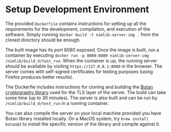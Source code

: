 # Setup Development Environment

The provided `Dockerfile` contains instructions for setting up all the requirements for the development, compilation, and execution of the software. Simply running `docker build -t nimlib-server-img .` from the cloned directory should be enough.

The built image has its port 8080 exposed. Once the image is built, run a container by executing `docker run -p 8080:8080 nimlib-server-img /nimlib/build_d/test_run`. When the container is up, the running server should be available by visiting `https://127.0.0.1:8080` in the browser. The server comes with self-signed certificates for testing purposes (using Firefox produces better results).

The Dockerfie includes instructions for cloning and building the [Botan cryptography library](https://botan.randombit.net/) used for the TLS layer of the server. The build can take some time (up to 30 minutes). The server is also built and can be run by `/nimlib/build_d/test_run` in a running container.

You can also compile the server on your local machine provided you have Botan library installed locally. On a MacOS system, try `brew install botan@3` to install the specific version of the library and compile against it.
